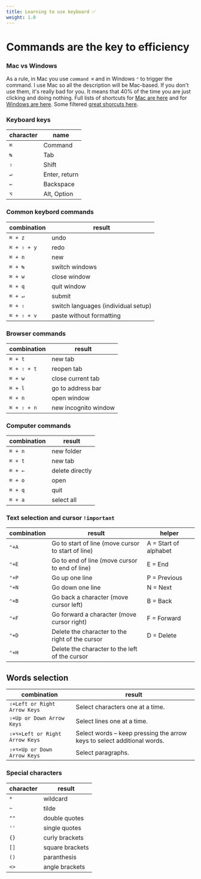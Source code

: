 ```yaml
---
title: Learning to use keyboard ✅
weight: 1.0
---
```

# Commands are the key to efficiency

### Mac vs Windows

As a rule, in Mac you use `command ⌘` and in Windows `⌃` to trigger the command. I use Mac so all the description will be Mac-based. If you don't use them, it's really bad for you. It means that 40% of the time you are just clicking and doing nothing. Full lists of shortcuts for [Mac are here](https://support.apple.com/en-us/HT201236 "Mac shortcuts") and for [Windows are here](https://support.microsoft.com/en-us/help/12445/windows-keyboard-shortcuts "Windows Shortcuts"). Some filtered [great shorcuts here](https://www.computerworld.com/article/3023544/28-keyboard-shortcuts-mac-users-need-to-know.html "Mac additional shortcuts").

### Keyboard keys
|character|name|
|---|---|
|`⌘`| Command|
|`↹`| Tab|
|`⇧`| Shift|
|`↵`| Enter, return|
|`←`| Backspace|
|`⌥`| Alt, Option|


### Common keybord commands

|combination|result|
|---|---|
|`⌘ + z`| undo|
|`⌘ + ⇧ + y`| redo|
|`⌘ + n`| new|
|`⌘ + ↹`| switch windows|
|`⌘ + w`| close window|
|`⌘ + q`| quit window|
|`⌘ + ↵`| submit|
|`⌘ + ⇧`| switch languages (individual setup)|
|`⌘ + ⇧ + v`| paste without formatting|
### Browser commands

|combination|result|
|---|---|
|`⌘ + t`| new tab|
|`⌘ + ⇧ + t`| reopen tab|
|`⌘ + w`| close current tab|
|`⌘ + l`| go to address bar|
|`⌘ + n`| open window|
|`⌘ + ⇧ + n`| new incognito window |

### Computer commands
|combination|result|
|---|---|
|`⌘ + n`| new folder|
|`⌘ + t`| new tab|
|`⌘ + ←`| delete directly|
|`⌘ + o`| open|
|`⌘ + q`| quit|
|`⌘ + a`| select all|

### Text selection and cursor `!important`
|combination|result|helper|
|---|---|---|
|`⌃+A`|Go to start of line (move cursor to start of line)|A = Start of alphabet|
|`⌃+E`|Go to end of line (move cursor to end of line)|E = End|
|`⌃+P`|Go up one line|P = Previous|
|`⌃+N`|Go down one line|N = Next|
|`⌃+B`|Go back a character (move cursor left)|B = Back|
|`⌃+F`|Go forward a character (move cursor right)|F = Forward|
|`⌃+D`|Delete the character to the right of the cursor|D = Delete|
|`⌃+H`|Delete the character to the left of the cursor||

## Words selection
|combination|result|
|---|---|
|`⇧+Left or Right Arrow Keys`| Select characters one at a time.|
|`⇧+Up or Down Arrow Keys`| Select lines one at a time.|
|`⇧+⌥+Left or Right Arrow Keys`| Select words – keep pressing the arrow keys to select additional words.|
|`⇧+⌥+Up or Down Arrow Keys`| Select paragraphs.|


### Special characters
|character|result|
|---|---|
|`*`|wildcard|
|`~`|tilde|
|`""`|double quotes|
|`''`|single quotes|
|`{}`|curly brackets|
|`[]`|square brackets|
|`()`|paranthesis|
|`<>`|angle brackets|